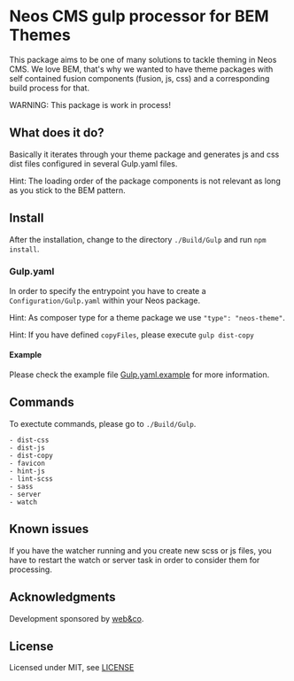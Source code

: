 # Neos CMS gulp processor for BEM Themes

This package aims to be one of many solutions to tackle theming in Neos CMS. We love BEM, that's why we wanted to have theme packages with self contained fusion components (fusion, js, css) and a corresponding build process for that.

WARNING: This package is work in process!

## What does it do?

Basically it iterates through your theme package and generates js and css dist files configured in several Gulp.yaml files.

Hint: The loading order of the package components is not relevant as long as you stick to the BEM pattern.

## Install

After the installation, change to the directory `./Build/Gulp` and run `npm install`. 

### Gulp.yaml

In order to specify the entrypoint you have to create a `Configuration/Gulp.yaml` within your Neos package.

Hint: As composer type for a theme package we use `"type": "neos-theme"`.

Hint: If you have defined `copyFiles`, please execute `gulp dist-copy`

#### Example 

Please check the example file [Gulp.yaml.example](Gulp.yaml.example) for more information.

## Commands

To exectute commands, please go to `./Build/Gulp`.
```
- dist-css
- dist-js
- dist-copy
- favicon
- hint-js
- lint-scss
- sass
- server
- watch
```

Known issues
------------
If you have the watcher running and you create new scss or js files, you have to restart the watch or server task in order to consider them for processing. 

Acknowledgments
---------------

Development sponsored by [web&co](http://webandco.com).

License
----------
Licensed under MIT, see [LICENSE](LICENSE)
